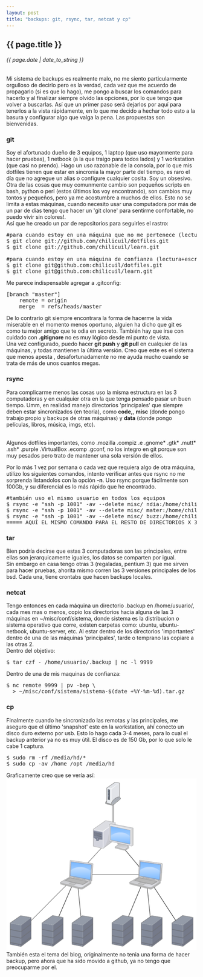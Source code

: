 ```yaml
---
layout: post
title: "backups: git, rsync, tar, netcat y cp"
---
```


## {{ page.title }}
###### {{ page.date | date_to_string }}

<div class="p">Mi sistema de backups es realmente malo, no me siento particularmente orgulloso de decirlo pero es la verdad, cada vez que me acuerdo de propagarlo (si es que lo hago), me pongo a buscar los comandos para hacerlo y al finalizar siempre olvido las opciones, por lo que tengo que volver a buscarlas. Así que un primer paso será dejarlos por aquí para tenerlos a la vista rápidamente, en lo que me decido a hechar todo esto a la basura y configurar algo que valga la pena. Las propuestas son bienvenidas.
</div>

<h3>git</h3>

<div class="p">Soy el afortunado dueño de 3 equipos, 1 laptop (que uso mayormente para hacer pruebas), 1 netbook (a la que traigo para todos lados) y 1 workstation (que casi no prendo). Hago un uso razonable de la consola, por lo que mis dotfiles tienen que estar en sincronia la mayor parte del tiempo, es raro el día que no agregue un alias o configure cualquier cosita. Soy un obsesivo. Otra de las cosas que muy comunmente cambio son pequeños scripts en bash, python o perl (estos últimos los voy encontrando), son cambios muy tontos y pequeños, pero ya me acostumbre a muchos de ellos. Esto no se limita a estas máquinas, cuando necesito usar una computadora por más de un par de dias tengo que hacer un 'git clone' para sentirme confortable, no puedo vivir sin colores!.
</div>

<div class="p">Así que he creado un par de repositorios para seguirles el rastro:
</div>

<pre class="sh_sh">
#para cuando estoy en una máquina que no me pertenece (lectura)
$ git clone git://github.com/chilicuil/dotfiles.git 
$ git clone git://github.com/chilicuil/learn.git

#para cuando estoy en una máquina de confianza (lectura+escritura)
$ git clone git@github.com:chilicuil/dotfiles.git 
$ git clone git@github.com:chilicuil/learn.git
</pre>

<div class="p">Me parece indispensable agregar a .gitconfig:
</div>

<pre class="sh_properties">
[branch "master"]
    remote = origin
    merge  = refs/heads/master
</pre>

<div class="p">De lo contrario git siempre encontrara la forma de hacerme la vida miserable en el momento menos oportuno, alguien ha dicho que git es como tu mejor amigo que te odia en secreto. También hay que irse con cuidado con <strong>.gitignore</strong> no es muy lógico desde mi punto de vista.
</div>

<div class="p">Una vez configurado, puedo hacer <strong>git push</strong> y <strong>git pull</strong> en cualquier de las máquinas, y todas mantienen la última versión. Creo que este es el sistema que menos apesta , desafortunadamente no me ayuda mucho cuando se trata de más de unos cuantos megas.
</div>

<h3>rsync</h3>

<div class="p">Para complicarme menos las cosas uso la misma estructura en las 3 computadoras y en cualquier otra en la que tenga pensado pasar un buen tiempo. Umm, en realidad manejo directorios 'principales' que siempre deben estar sincronizados (en teoria), como <strong>code,</strong>, <strong>misc</strong> (donde pongo trabajo propio y backups de otras máquinas) y <strong>data</strong> (donde pongo películas, libros, música, imgs, etc).<br><br>

Algunos dotfiles importantes, como .mozilla .compiz .e .gnome* .gtk* .mutt* .ssh* .purple .VirtualBox .ecomp .gconf, no los integro en git porque son muy pesados pero trato de mantener una sola versión de ellos.
</div>

<div class="p">Por lo más 1 vez por semana o cada vez que requiera algo de otra máquina, utilizo los siguientes comandos, intento verificar antes que rsync no me sorprenda listandolos con la opción <strong>-n</strong>. Uso rsync porque fácilmente son 100Gb, y su diferencial es lo más rápido que he encontrado.
</div>

<pre class="sh_sh">
#también uso el mismo usuario en todos los equipos
$ rsync -e "ssh -p 1001" -av --delete misc/ ndia:/home/chilicuil/misc   
$ rsync -e "ssh -p 1001" -av --delete misc/ mater:/home/chilicuil/misc
$ rsync -e "ssh -p 1001" -av --delete misc/ buzz:/home/chilicuil/misc
===== AQUÍ EL MISMO COMANDO PARA EL RESTO DE DIRECTORIOS X 3 =====
</pre>

<h3>tar</h3>

<div class="p">Bien podría decirse que estas 3 computadoras son las principales, entre ellas son jerarquicamente iguales, los datos se comparten por igual.
</div>

<div class="p">Sin embargo en casa tengo otras 3 (regaladas, pentium 3) que me sirven para hacer pruebas, ahorita mismo corren las 3 versiones principales de los bsd. Cada una, tiene crontabs que hacen backups locales.
</div>

<h3>netcat</h3>

<div class="p">Tengo entonces en cada máquina un directorio .backup en /home/usuario/, cada mes mas o menos, copio los directorios hacia alguna de las 3 máquinas en ~/misc/conf/sistema, donde sistema es la distribucion o sistema operativo que corre, existen carpetas como: ubuntu, ubuntu-netbook, ubuntu-server, etc. Al estar dentro de los directorios 'importantes' dentro de una de las máquinas 'principales', tarde o temprano las copiare a las otras 2.
</div>

<div class="p">Dentro del objetivo:
</div>

<pre class="sh_sh">
$ tar czf - /home/usuario/.backup | nc -l 9999
</pre>

<div class="p">Dentro de una de mis maquinas de confianza:
</div>

<pre class="sh_sh">
$ nc remote 9999 | pv -bep \
  > ~/misc/conf/sistema/sistema-$(date +%Y-%m-%d).tar.gz
</pre>

<h3>cp</h3>

<div class="p">Finalmente cuando he sincronizado las remotas y las principales, me aseguro que el último 'snapshot' este en la workstation, ahí conecto un disco duro externo por usb. Esto lo hago cada 3-4 meses, para lo cual el backup anterior ya no es muy útil. El disco es de 150 Gb, por lo que solo le cabe 1 captura.
</div>

<pre class="sh_sh">
$ sudo rm -rf /media/hd/*
$ sudo cp -av /home /opt /media/hd
</pre>

<div class="p">Graficamente creo que se vería así:
</div>

<div style="text-align: center;">
<a href="/assets/img/35.png" target="_blank"><img src="/assets/img/35.png"></a>
</div>

<div class="p">También esta el tema del blog, originalmente no tenia una forma de hacer backup, pero ahora que ha sido movido a github, ya no tengo que preocuparme por el.
</div>
